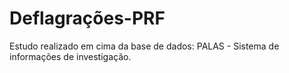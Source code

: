 # Deflagrações-PRF
Estudo realizado em cima da base de dados: PALAS - Sistema de informações de investigação. 
